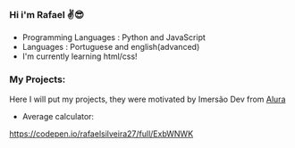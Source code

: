 ### Hi i'm Rafael ✌😎

- Programming Languages : Python and JavaScript
- Languages : Portuguese and english(advanced)
- I'm currently learning html/css!

### My Projects: 

Here I will put my projects, they were motivated by Imersão Dev from [Alura](https://www.alura.com.br/)

- Average calculator: 

https://codepen.io/rafaelsilveira27/full/ExbWNWK
